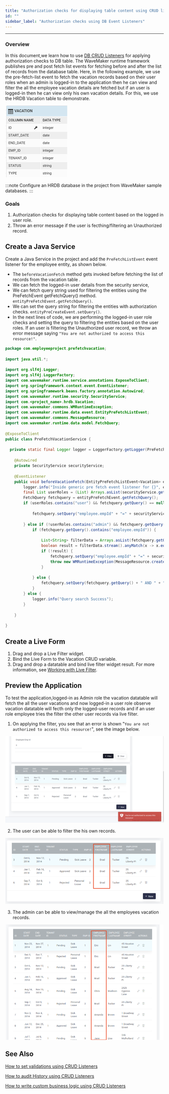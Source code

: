 ```yaml
---
title: "Authorization checks for displaying table content using CRUD listeners"
id: ""
sidebar_label: "Authorization checks using DB Event Listeners"
---
```

---

### Overview

In this document,we learn how to use [DB CRUD Listeners](/learn/app-development/services/database-crud-event-listeners) for applying authorization checks to DB table. The WaveMaker runtime framework publishes pre and post fetch list events for fetching before and after the list of records from the database table. Here, in the following example, we use the pre-fetch-list event to fetch the vacation records based on their user roles when an admin is logged-in to the application then he can view and filter the all the employee vacation details are fetched but if an user is logged-in then he can view only his own vacation details. For this, we use the HRDB Vacation table to demonstrate.

![DB table](/learn/assets/db-vacation-table.png)

:::note
Configure an HRDB database in the project from WaveMaker sample databases.
:::

### Goals

1. Authorization checks for displaying table content based on the logged in user role.
2. Throw an error message if the user is fecthing/filtering an Unauthorized record.

## Create a Java Service

Create a Java Service in the project and add the `PreFetchListEvent` event listener for the employee entity, as shown below. 

- The `beforeVacationFetch` method gets invoked before fetching the list of records from the vacation table . 
- We can fetch the logged-in user details from the security service, 
- We can fetch query string used for filtering the entities using the PreFetchEvent getFetchQuery() method.
 `entityPreFetchEvent.getFetchQuery()`. 
- We can set the query string for filtering the entities with authorization checks.
 `entityPreCreateEvent.setQuery()`. 
- In the next lines of code, we are performing the logged-in user role checks and setting the query to filtering the entities based on the user roles. If an user is filtering the Unauthorized user record, we throw an error message saying `"You are not authorized to access this resource!"`.

```java
package com.employeeproject.prefetchvacation;

import java.util.*;

import org.slf4j.Logger;
import org.slf4j.LoggerFactory;
import com.wavemaker.runtime.service.annotations.ExposeToClient;
import org.springframework.context.event.EventListener;
import org.springframework.beans.factory.annotation.Autowired;
import com.wavemaker.runtime.security.SecurityService;
import com.<project_name>.hrdb.Vacation;
import com.wavemaker.commons.WMRuntimeException;
import com.wavemaker.runtime.data.event.EntityPreFetchListEvent;
import com.wavemaker.commons.MessageResource;
import com.wavemaker.runtime.data.model.FetchQuery;

@ExposeToClient
public class PreFetchVacationService {

  private static final Logger logger = LoggerFactory.getLogger(PreFetchVacationService.class);

    @Autowired
    private SecurityService securityService;

    @EventListener
    public void beforeVacationFetch(EntityPreFetchListEvent<Vacation> entityPreFetchEvent) {
        logger.info("Inside generic pre fetch event listener for {}", entityPreFetchEvent.getEntityClass(), entityPreFetchEvent);
        final List userRoles = (List) Arrays.asList(securityService.getUserRoles());
        FetchQuery fetchquery = entityPreFetchEvent.getFetchQuery();
        if (userRoles.contains("user") && fetchquery.getQuery() == null) {

            fetchquery.setQuery("employee.empId" + "=" + securityService.getUserId());

        } else if (!userRoles.contains("admin") && fetchquery.getQuery() != null) {
            if (fetchquery.getQuery().contains("employee.empId")) {

                List<String> filterData = Arrays.asList(fetchquery.getQuery().split(" "));
                boolean result = filterData.stream().anyMatch(x -> x.equals("employee.empId" + "=" + securityService.getUserId()));
                if (!result) {
                    fetchquery.setQuery("employee.empId" + "=" + securityService.getUserId());
                    throw new WMRuntimeException(MessageResource.create("You are not authorized to access this resource!"));
                }

            } else {
                fetchquery.setQuery(fetchquery.getQuery() + " AND " + "employee.empId" + "=" + securityService.getUserId());
            }
        } else {
            logger.info("Query search Success");
        }

    }

}
```

## Create a Live Form

1. Drag and drop a Live Filter widget.
2. Bind the Live Form to the Vacation CRUD variable. 
3. Drag and drop a datatable and bind live filter widget result. 
For more information, see [Working with Live Filter](/learn/how-tos/live-filter-applying).

## Preview the Application

To test the application,logged-in as Admin role the vacation datatable will fetch the all the user vacations and now logged-in a user role observe vacation datatable will fecth only the logged-user records and if an user role employee tries the filter the other user records via live filter.

1. On applying the filter, you see that an error is shown "`You are not authorized to access this resource!`", see the image below. 

![unAuthorizedAccess](/learn/assets/crud-listeners-not-authorized-to-access.png)

2. The user can be able to filter the his own records.

![user records](/learn/assets/crud-listeners-user-fetch-records.png)

3. The admin can be able to view/manage the all the employees vacation records.


![admin records](/learn/assets/crud-listeners-admin-fetch-records.png)

## See Also

[How to set validations using CRUD Listeners](/learn/how-tos/validations-using-crudListeners/)

[How to audit History using CRUD Listeners](/learn/how-tos/audit-history-using-crud-listeners/)

[How to write custom business logic using CRUD Listeners](/learn/how-tos/custom-business-logic-using-crud-event-listeners/)
 
